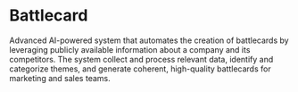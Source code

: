 # Battlecard
Advanced AI-powered system that automates the creation of battlecards
by leveraging publicly available information about a company and its competitors. The system collect and process relevant data, identify and categorize themes, and generate
coherent, high-quality battlecards for marketing and sales teams.

